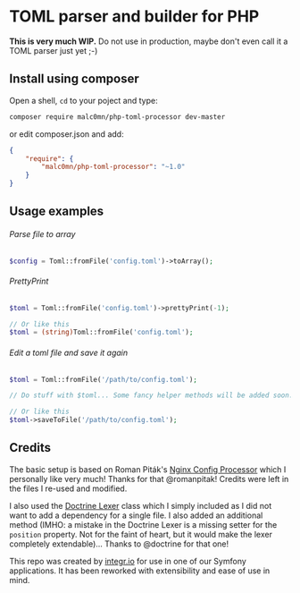 TOML parser and builder for PHP
===============================

**This is very much WIP.** Do not use in production, maybe don't even call it a TOML parser just yet ;-)

## Install using composer

Open a shell, `cd` to your poject and type:

```sh
composer require malc0mn/php-toml-processor dev-master
```

or edit composer.json and add:

```json
{
    "require": {
        "malc0mn/php-toml-processor": "~1.0"
    }
}
```

## Usage examples

###### Parse file to array

```php
$config = Toml::fromFile('config.toml')->toArray();
```

###### PrettyPrint

```php
$toml = Toml::fromFile('config.toml')->prettyPrint(-1);

// Or like this
$toml = (string)Toml::fromFile('config.toml');
```


###### Edit a toml file and save it again

```php
$toml = Toml::fromFile('/path/to/config.toml');

// Do stuff with $toml... Some fancy helper methods will be added soon.

// Or like this
$toml->saveToFile('/path/to/config.toml');
```

## Credits

The basic setup is based on Roman Piták's [Nginx Config Processor](https://github.com/romanpitak/Nginx-Config-Processor)
which I personally like very much! Thanks for that @romanpitak! Credits were
left in the files I re-used and modified.

I also used the [Doctrine Lexer](https://github.com/doctrine/lexer) class which
I simply included as I did not want to add a dependency for a single file. I
also added an additional method (IMHO: a mistake in the Doctrine Lexer is a
missing setter for the `position` property. Not for the faint of heart, but it
would make the lexer completely extendable)...
Thanks to @doctrine for that one!

This repo was created by [integr.io](http://integr.io/) for use in one of
our Symfony applications.
It has been reworked with extensibility and ease of use in mind.
